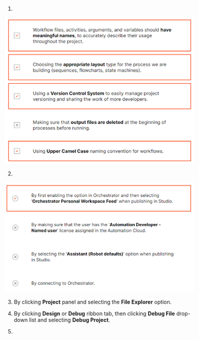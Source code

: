 1.  

   ![image-20231021194422341](images/image-20231021194422341.png)

2.  

   ![image-20231021204327607](images/image-20231021204327607.png)

3. By clicking **Project** panel and selecting the **File Explorer** option.

4. By clicking **Design** or **Debug** ribbon tab, then clicking **Debug File** drop-down list and selecting **Debug Project**. 

5. 

